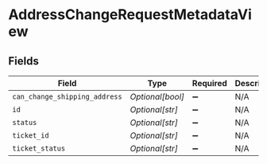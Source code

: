 # AddressChangeRequestMetadataView


## Fields

| Field                         | Type                          | Required                      | Description                   |
| ----------------------------- | ----------------------------- | ----------------------------- | ----------------------------- |
| `can_change_shipping_address` | *Optional[bool]*              | :heavy_minus_sign:            | N/A                           |
| `id`                          | *Optional[str]*               | :heavy_minus_sign:            | N/A                           |
| `status`                      | *Optional[str]*               | :heavy_minus_sign:            | N/A                           |
| `ticket_id`                   | *Optional[str]*               | :heavy_minus_sign:            | N/A                           |
| `ticket_status`               | *Optional[str]*               | :heavy_minus_sign:            | N/A                           |